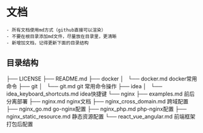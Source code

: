 # 文档
    - 所有文档使用md方式（github直接可以渲染）
    - 不要在根目录添加md文件，尽量放在目录里，更清晰
    - 新增加文档，记得更新下面的目录结构

## 目录结构 
├── LICENSE
├── README.md
├── docker
│   └── docker.md                   docker常用命令
├── git
│   └── git.md                      git 常用命令操作
├── idea
│   └── idea_keyboard_shortcuts.md  idea快捷键
└── nginx
    ├── examples.md                 前后分离部署
    ├── nginx.md                    nginx文档
    ├── nginx_cross_domain.md       跨域配置
    ├── nginx_go.md                 go-nginx配置
    ├── nginx_php.md                php-nginx配置
    ├── nginx_static_resource.md    静态资源配置
    └── react_vue_angular.md        前端框架打包后配置